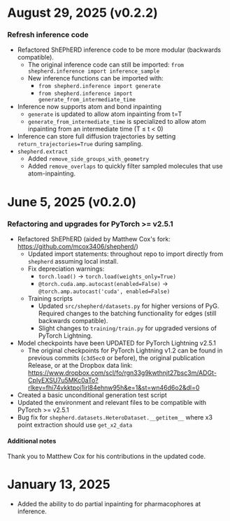 # August 29, 2025 (v0.2.2)
### Refresh inference code
- Refactored ShEPhERD inference code to be more modular (backwards compatible).
    - The original inference code can still be imported: `from shepherd.inference import inference_sample`
    - New inference functions can be imported with:
        - `from shepherd.inference import generate`
        - `from shepherd.inference import generate_from_intermediate_time`
- Inference now supports atom and bond inpainting
    - `generate` is updated to allow atom inpainting from t=T
    - `generate_from_intermediate_time` is specialized to allow atom inpainting from an intermediate time (T ≤ t < 0)
- Inference can store full diffusion trajectories by setting `return_trajectories=True` during sampling.
- `shepherd.extract`
    - Added `remove_side_groups_with_geometry`
    - Added `remove_overlaps` to quickly filter sampled molecules that use atom-inpainting.


# June 5, 2025 (v0.2.0)
### Refactoring and upgrades for PyTorch >= v2.5.1

- Refactored ShEPhERD (aided by Matthew Cox's fork: https://github.com/mcox3406/shepherd/)
    - Updated import statements: throughout repo to import directly from `shepherd` assuming local install.
    - Fix depreciation warnings:
        - `torch.load()` -> `torch.load(weights_only=True)`
        - `@torch.cuda.amp.autocast(enabled=False)` -> `@torch.amp.autocast('cuda', enabled=False)`
    - Training scripts
        - Updated `src/shepherd/datasets.py` for higher versions of PyG. Required changes to the batching functionality for edges (still backwards compatible).
        - Slight changes to `training/train.py` for upgraded versions of PyTorch Lightning.
- Model checkpoints have been UPDATED for PyTorch Lightning v2.5.1
    - The original checkpoints for PyTorch Lightning v1.2 can be found in previous commits (`c3d5ec0` or before), the original publication Release, or at the Dropbox data link: https://www.dropbox.com/scl/fo/rgn33g9kwthnjt27bsc3m/ADGt-CplyEXSU7u5MKc0aTo?rlkey=fhi74vkktpoj1irl84ehnw95h&e=1&st=wn46d6o2&dl=0
- Created a basic unconditional generation test script
- Updated the environment and relevant files to be compatible with PyTorch >= v2.5.1
- Bug fix for `shepherd.datasets.HeteroDataset.__getitem__` where x3 point extraction should use `get_x2_data`

#### Additional notes
Thank you to Matthew Cox for his contributions in the updated code.


# January 13, 2025
- Added the ability to do partial inpainting for pharmacophores at inference.